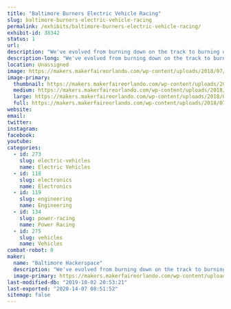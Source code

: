 ```yaml
---
title: "Baltimore Burners Electric Vehicle Racing"
slug: baltimore-burners-electric-vehicle-racing
permalink: /exhibits/baltimore-burners-electric-vehicle-racing/
exhibit-id: 38342
status: 1
url: 
description: "We've evolved from burning down on the track to burning out on the track! Along the way we've built art cars, fun cars, fast cars, and the legendary TrainRex. Stay tuned for our next wacky adventure!"
description-long: "We've evolved from burning down on the track to burning out on the track! Along the way we've built art cars, fun cars, fast cars, and the legendary TrainRex. Stay tuned for our next wacky adventure!"
location: Unassigned
image: https://makers.makerfaireorlando.com/wp-content/uploads/2018/07/wide_BaHa-1.png
image-primary:
  thumbnail: https://makers.makerfaireorlando.com/wp-content/uploads/2018/07/wide_BaHa-1-150x150.png
  medium: https://makers.makerfaireorlando.com/wp-content/uploads/2018/07/wide_BaHa-1-300x225.png
  large: https://makers.makerfaireorlando.com/wp-content/uploads/2018/07/wide_BaHa-1.png
  full: https://makers.makerfaireorlando.com/wp-content/uploads/2018/07/wide_BaHa-1.png
website: 
email: 
twitter: 
instagram: 
facebook: 
youtube: 
categories:
  - id: 273
    slug: electric-vehicles
    name: Electric Vehicles
  - id: 118
    slug: electronics
    name: Electronics
  - id: 119
    slug: engineering
    name: Engineering
  - id: 134
    slug: power-racing
    name: Power Racing
  - id: 275
    slug: vehicles
    name: Vehicles
combat-robot: 0
maker:
  name: "Baltimore Hackerspace"
  description: "We've evolved from burning down on the track to burning out on the track! Along the way we've built art cars, fun cars, fast cars, and the legendary TrainRex. Stay tuned for our next wacky adventure!"
  image-primary: https://makers.makerfaireorlando.com/wp-content/uploads/2018/07/wide_BaHa.png
last-modified-db: "2019-10-02 20:53:21"
last-exported: "2020-14-07 08:51:52"
sitemap: false
---
```


